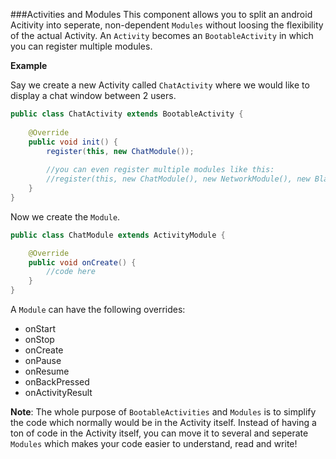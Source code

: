 ###Activities and Modules
This component allows you to split an android Acitivity into seperate, non-dependent `Modules` without loosing the flexibility of the actual Activity.
An `Activity` becomes an `BootableActivity` in which you can register multiple modules. 

**Example**

Say we create a new Activity called `ChatActivity` where we would like to display a chat window between 2 users.
```java
public class ChatActivity extends BootableActivity {
	
	@Override
	public void init() {
		register(this, new ChatModule());
		
		//you can even register multiple modules like this:
		//register(this, new ChatModule(), new NetworkModule(), new BlaBlaModule());
	}
}
```

Now we create the `Module`.
```java
public class ChatModule extends ActivityModule {

	@Override
	public void onCreate() {
		//code here
	}
}
```

A `Module` can have the following overrides:
* onStart
* onStop
* onCreate
* onPause
* onResume
* onBackPressed
* onActivityResult

**Note**: The whole purpose of `BootableActivities` and `Modules` is to simplify the code which normally would be in the Activity itself. Instead of having a ton of code in the Activity itself, you can move it to several and seperate `Modules` which makes your code easier to understand, read and write! 
